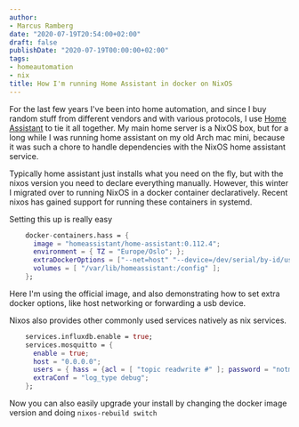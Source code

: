 ```yaml
---
author:
- Marcus Ramberg
date: "2020-07-19T20:54:00+02:00"
draft: false
publishDate: "2020-07-19T00:00:00+02:00"
tags:
- homeautomation
- nix
title: How I'm running Home Assistant in docker on NixOS
---
```


For the last few years I've been into home automation, and since I buy random stuff from different vendors and with
various protocols, I use [Home Assistant](https://home-assistant.io/) to tie it all together. My main home server is a
NixOS box, but for a long while I was running home assistant on my old Arch mac mini, because it was such a chore to
handle dependencies with the NixOS home assistant service.

Typically home assistant just installs what you need on the fly, but with the nixos version you need to declare
everything manually. However, this winter I migrated over to running NixOS in a docker container declaratively. Recent
nixos has gained support for running these containers in systemd.

Setting this up is really easy

```nix
    docker-containers.hass = {
      image = "homeassistant/home-assistant:0.112.4";
      environment = { TZ = "Europe/Oslo"; };
      extraDockerOptions = ["--net=host" "--device=/dev/serial/by-id/usb-0658_0200-if00"];
      volumes = [ "/var/lib/homeassistant:/config" ];
    };
```

Here I'm using the official image, and also demonstrating how to set extra docker options, like host networking or
forwarding a usb device.

Nixos also provides other commonly used services natively as nix services.

```nix
    services.influxdb.enable = true;
    services.mosquitto = {
      enable = true;
      host = "0.0.0.0";
      users = { hass = {acl = [ "topic readwrite #" ]; password = "notmypassword"; }; };
      extraConf = "log_type debug";
    };
```

Now you can also easily upgrade your install by changing the docker image version and doing `nixos-rebuild switch`

